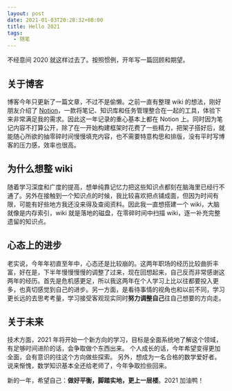```yaml
---
layout: post
date: 2021-01-03T20:28:32+08:00
title: Hello 2021
tags: 
  - 随笔
---
```


不经意间 2020 就这样过去了。按照惯例，开年写一篇回顾和期望。

## 关于博客
博客今年只更新了一篇文章，不过不是偷懒。之前一直有整理 wiki 的想法，刚好朋友介绍了 [Notion](https://www.notion.so)，一款将笔记、知识库和任务管理整合在一起的工具，体验下来非常满足我的需求。因此这一年记录的重心基本上都在 Notion 上。同时因为笔记内容不打算公开，除了在一开始构建框架时花费了一些精力，把架子搭好后，就能随心所欲的抽零碎时间慢慢填充内容，也不需要特意构思和排版，没有平时写博客的压力感，效率也很高。

## 为什么想整 wiki
随着学习深度和广度的提高，想单纯靠记忆力把这些知识点都刻在脑海里已经行不通了。另外在接触到一个知识点的时候，我比较喜欢把点铺成面，但因为时间有限，可能有好些地方我还没来得及查阅资料。因此我一直想搭建一个 wiki，大脑就像是内存索引，wiki 就是落地的磁盘，在零碎时间中扫描 wiki，逐一补充完整遗留的知识点。

## 心态上的进步
老实说，今年年初直至年中，心态还是比较崩的。这两年职场的经历比较曲折丰富，好在是，下半年慢慢慢慢的调整了过来，现在回想起来，自己反而非常感谢这两年的经历。首先是危机感更足，所以我这两年在个人学习上比以往都要投入更多，也真切感觉到自己的进步。另一方面，是看待事情的视角也和以前不同，学习更长远的去思考考量，学习接受客观现实同时**努力调整自己**往自己想要的方向走。

## 关于未来
技术方面，2021 年将开始一个新方向的学习，目标是全面系统地了解这个领域，有足够时间进阶的话，会争取做个东西出来。
个人成长的话，今年希望变得更加全面，会有意识的往这个方向做些探索。
另外，想成为一名合格的数学爱好者。说来惭愧，数学知识基本全还给老师了，今年争取捡些回来。


新的一年，希望自己：**做好平衡，脚踏实地，更上一层楼**。2021 加油鸭！